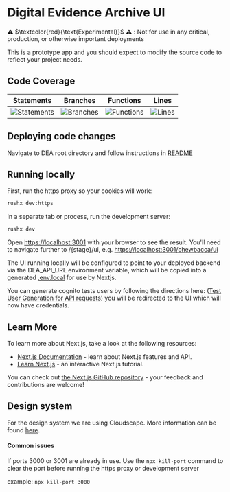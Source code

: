 # Digital Evidence Archive UI

⚠️ $\textcolor{red}{\text{Experimental}}$ ⚠️ : Not for use in any critical, production, or otherwise important deployments

This is a prototype app and you should expect to modify the source code to reflect your project needs.

## Code Coverage

| Statements                                                                                   | Branches                                                                                 | Functions                                                                                  | Lines                                                                              |
| -------------------------------------------------------------------------------------------- | ---------------------------------------------------------------------------------------- | ------------------------------------------------------------------------------------------ | ---------------------------------------------------------------------------------- |
| ![Statements](https://img.shields.io/badge/statements-92.88%25-brightgreen.svg?style=flat) | ![Branches](https://img.shields.io/badge/branches-85.45%25-yellow.svg?style=flat) | ![Functions](https://img.shields.io/badge/functions-91.48%25-brightgreen.svg?style=flat) | ![Lines](https://img.shields.io/badge/lines-93.11%25-brightgreen.svg?style=flat) |

## Deploying code changes

Navigate to DEA root directory and follow instructions in [README](../../../README.md)

## Running locally

First, run the https proxy so your cookies will work:
```sh
rushx dev:https
```
In a separate tab or process, run the development server:

```sh
rushx dev
```

Open [https://localhost:3001](https://localhost:3001) with your browser to see the result. You'll need to navigate further to /{stage}/ui, e.g. [https://localhost:3001/chewbacca/ui](https://localhost:3001/chewbacca/ui)

The UI running locally will be configured to point to your deployed backend via the DEA_API_URL environment variable, which will be copied into a generated [.env.local](.env.local) for use by Nextjs.

You can generate cognito tests users by following the directions here:
([Test User Generation for API requests](../../README.md)) you will be redirected to the UI which will now have credentials.
## Learn More

To learn more about Next.js, take a look at the following resources:

- [Next.js Documentation](https://nextjs.org/docs) - learn about Next.js features and API.
- [Learn Next.js](https://nextjs.org/learn) - an interactive Next.js tutorial.

You can check out [the Next.js GitHub repository](https://github.com/vercel/next.js/) - your feedback and contributions are welcome!

## Design system

For the design system we are using Cloudscape. More information can be found [here](https://cloudscape.design/).

#### Common issues

If ports 3000 or 3001 are already in use. Use the `npx kill-port` command to clear the port before running the https proxy or development server

example: `npx kill-port 3000`
